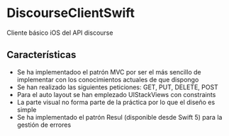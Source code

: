 # DiscourseClientSwift
Cliente básico iOS del API discourse

## Características

- Se ha implementadoo el patrón MVC por ser el más sencillo de implementar con los conocimientos actuales de que dispongo
- Se han realizado las siguientes peticiones: GET, PUT, DELETE, POST
- Para el auto layout se han emplezado UIStackViews con constraints
- La parte visual no forma parte de la práctica por lo que el diseño es simple
- Se ha implementado el patrón Resul (disponible desde Swift 5) para la gestión de errores



